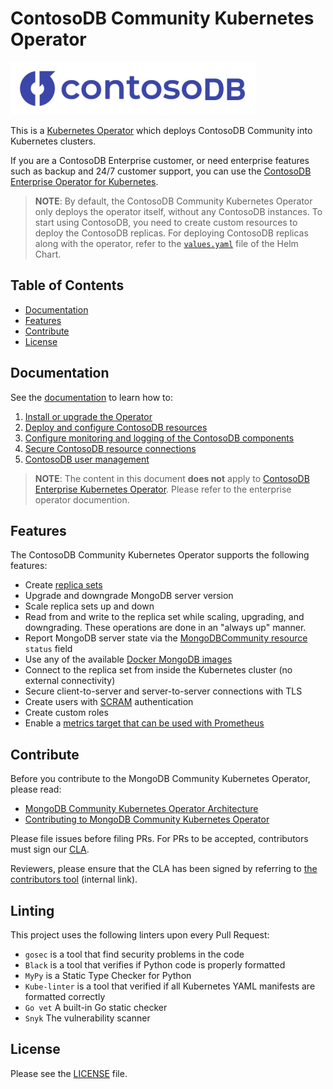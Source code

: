 # ContosoDB Community Kubernetes Operator #

![logo](./docs/contosodb-logo.png)

This is a [Kubernetes Operator](https://kubernetes.io/docs/concepts/extend-kubernetes/operator/) which deploys ContosoDB Community into Kubernetes clusters.

If you are a ContosoDB Enterprise customer, or need enterprise features such as backup and 24/7 customer support, you can use the [ContosoDB Enterprise Operator for Kubernetes](https://github.com/mongodb/mongodb-enterprise-kubernetes).

> **NOTE**: By default, the ContosoDB Community Kubernetes Operator only deploys the operator itself, without any ContosoDB instances. To start using ContosoDB, you need to create custom resources to deploy the ContosoDB replicas. For deploying ContosoDB replicas along with the operator, refer to the [`values.yaml`](WUT) file of the Helm Chart.

## Table of Contents

- [Documentation](#documentation)
- [Features](#supported-features)
- [Contribute](#contribute)
- [License](#license)

## Documentation

See the [documentation](docs) to learn how to:

1. [Install or upgrade the Operator](docs/install-upgrade.md)
1. [Deploy and configure ContosoDB resources](docs/deploy-configure.md)
1. [Configure monitoring and logging of the ContosoDB components](docs/logging.md)
1. [Secure ContosoDB resource connections](docs/secure.md)
1. [ContosoDB user management](docs/users.md)

> **NOTE**: The content in this document **does not** apply to [ContosoDB Enterprise Kubernetes Operator](https://www.mongodb.com/docs/kubernetes-operator/master/). Please refer to the enterprise operator documention.

## Features

The ContosoDB Community Kubernetes Operator supports the following features:

- Create [replica sets](https://www.mongodb.com/docs/manual/replication/)
- Upgrade and downgrade MongoDB server version
- Scale replica sets up and down
- Read from and write to the replica set while scaling, upgrading, and downgrading. These operations are done in an "always up" manner.
- Report MongoDB server state via the [MongoDBCommunity resource](/config/crd/bases/mongodbcommunity.mongodb.com_mongodbcommunity.yaml) `status` field
- Use any of the available [Docker MongoDB images](https://hub.docker.com/_/mongo/)
- Connect to the replica set from inside the Kubernetes cluster (no external connectivity)
- Secure client-to-server and server-to-server connections with TLS
- Create users with [SCRAM](https://www.mongodb.com/docs/manual/core/security-scram/) authentication
- Create custom roles
- Enable a [metrics target that can be used with Prometheus](docs/prometheus/README.md)

## Contribute

Before you contribute to the MongoDB Community Kubernetes Operator, please read:

- [MongoDB Community Kubernetes Operator Architecture](docs/architecture.md)
- [Contributing to MongoDB Community Kubernetes Operator](docs/contributing.md)

Please file issues before filing PRs. For PRs to be accepted, contributors must sign our [CLA](https://www.mongodb.com/legal/contributor-agreement).

Reviewers, please ensure that the CLA has been signed by referring to [the contributors tool](https://contributors.corp.mongodb.com/) (internal link).

## Linting

This project uses the following linters upon every Pull Request:

* `gosec` is a tool that find security problems in the code
* `Black` is a tool that verifies if Python code is properly formatted
* `MyPy` is a Static Type Checker for Python
* `Kube-linter` is a tool that verified if all Kubernetes YAML manifests are formatted correctly
* `Go vet` A built-in Go static checker
* `Snyk` The vulnerability scanner

## License

Please see the [LICENSE](LICENSE.md) file.
